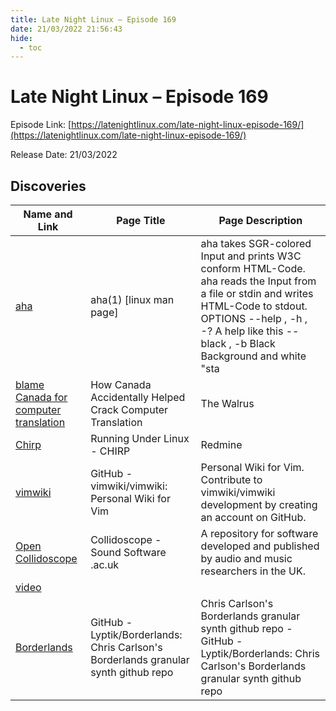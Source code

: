 ```yaml
---
title: Late Night Linux – Episode 169
date: 21/03/2022 21:56:43
hide:
  - toc
---
```


# Late Night Linux – Episode 169

Episode Link: [https://latenightlinux.com/late-night-linux-episode-169/](https://latenightlinux.com/late-night-linux-episode-169/)

Release Date: 21/03/2022

## Discoveries

| Name and Link | Page Title | Page Description |
| ------------- | ---------- | ---------------- |
| [aha](https://www.unix.com/man-page/linux/1/aha/) | aha(1)  [linux man page] | aha takes SGR-colored Input and prints W3C conform HTML-Code. aha reads the Input from a file or stdin and writes HTML-Code to stdout. OPTIONS --help , -h , -? A help like this --black , -b Black Background and white &quot;sta |
| [blame Canada for computer translation](https://thewalrus.ca/how-canada-accidentally-helped-crack-computer-translation/) | How Canada Accidentally Helped Crack Computer Translation | The Walrus | A technological whodunit—featuring Parliament, computer scientists, and a tipsy plane flight |
| [Chirp](https://chirp.danplanet.com/projects/chirp/wiki/Running_Under_Linux) | Running Under Linux - CHIRP | Redmine |
| [vimwiki](https://github.com/vimwiki/vimwiki) | GitHub - vimwiki/vimwiki: Personal Wiki for Vim | Personal Wiki for Vim. Contribute to vimwiki/vimwiki development by creating an account on GitHub. |
| [Open Collidoscope](https://code.soundsoftware.ac.uk/projects/opencollidoscope) | Collidoscope - Sound Software .ac.uk | A repository for software developed and published by audio and music researchers in the UK. |
| [video](https://www.youtube.com/watch?v=9XMfKYVu_fg) |  |  |
| [Borderlands](https://github.com/Lyptik/Borderlands) | GitHub - Lyptik/Borderlands: Chris Carlson's Borderlands granular synth github repo | Chris Carlson's Borderlands granular synth github repo - GitHub - Lyptik/Borderlands: Chris Carlson's Borderlands granular synth github repo |